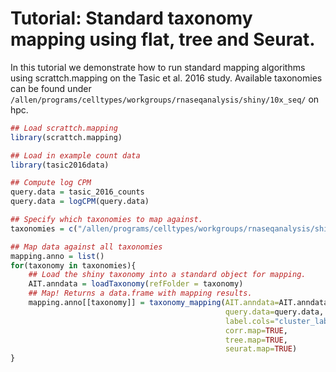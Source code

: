 # Tutorial: Standard taxonomy mapping using flat, tree and Seurat.

In this tutorial we demonstrate how to run standard mapping algorithms using scrattch.mapping on the Tasic et al. 2016 study. Available taxonomies can be found under `/allen/programs/celltypes/workgroups/rnaseqanalysis/shiny/10x_seq/` on hpc.

```R
## Load scrattch.mapping
library(scrattch.mapping)

## Load in example count data
library(tasic2016data)

## Compute log CPM
query.data = tasic_2016_counts
query.data = logCPM(query.data)

## Specify which taxonomies to map against.
taxonomies = c("/allen/programs/celltypes/workgroups/rnaseqanalysis/shiny/10x_seq/tasic_2016")

## Map data against all taxonomies
mapping.anno = list()
for(taxonomy in taxonomies){
    ## Load the shiny taxonomy into a standard object for mapping.
    AIT.anndata = loadTaxonomy(refFolder = taxonomy)
    ## Map! Returns a data.frame with mapping results.
    mapping.anno[[taxonomy]] = taxonomy_mapping(AIT.anndata=AIT.anndata, 
                                                query.data=query.data, 
                                                label.cols="cluster_label",
                                                corr.map=TRUE, 
                                                tree.map=TRUE, 
                                                seurat.map=TRUE)
}
```